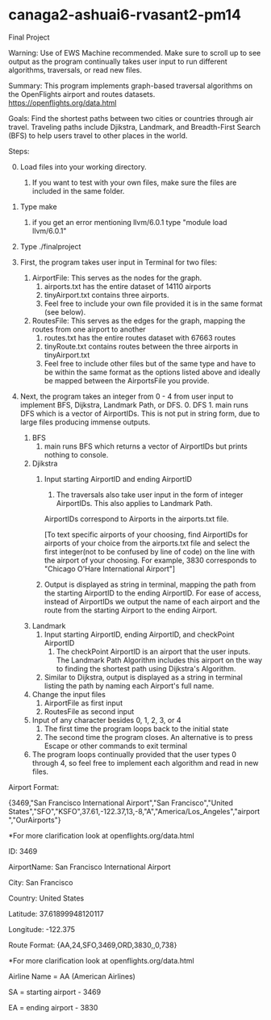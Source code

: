 # canaga2-ashuai6-rvasant2-pm14
Final Project

Warning: Use of EWS Machine recommended. Make sure to scroll up to see output as the program continually takes user input to run different algorithms, traversals, or read new files.

Summary: This program implements graph-based traversal algorithms on the OpenFlights airport and routes datasets. https://openflights.org/data.html

Goals: Find the shortest paths between two cities or countries through air travel. Traveling paths include Djikstra, Landmark, and Breadth-First Search (BFS) to help users travel to  other places in the world.

Steps:

0. Load files into your working directory.
    1. If you want to test with your own files, make sure the files are included in the same folder.
    
1. Type make
    1. if you get an error mentioning llvm/6.0.1
        type "module load llvm/6.0.1"

2. Type ./finalproject

3. First, the program takes user input in Terminal for two files:
    1. AirportFile: This serves as the nodes for the graph.
        1. airports.txt has the entire dataset of 14110 airports
        2. tinyAirport.txt contains three airports.
        3. Feel free to include your own file provided it is in the same format (see below).
    2. RoutesFile: This serves as the edges for the graph, mapping the routes from one airport to another
        1. routes.txt has the entire routes dataset with 67663 routes
        2. tinyRoute.txt contains routes between the three airports in tinyAirport.txt
        3. Feel free to include other files but of the same type and have to be within the same format as the options listed above and ideally be mapped between the AirportsFile you provide.
  
4. Next, the program takes an integer from 0 - 4 from user input to implement BFS, Dijkstra, Landmark Path, or DFS.
    0. DFS
        1. main runs DFS which is a vector of AirportIDs. This is not put in string form, due to large files producing immense outputs.
    1. BFS
        1. main runs BFS which returns a vector of AirportIDs but prints nothing to console.        
    2. Djikstra
        1. Input starting AirportID and ending AirportID
            1. The traversals also take user input in the form of integer AirportIDs. This also applies to Landmark Path. 
            
            AirportIDs correspond to Airports in the airports.txt file.
            
            [To text specific airports of your choosing, find AirportIDs for airports of your choice from the airports.txt file and select the first integer(not to be confused by line of code) on the line with the airport of your choosing. For example, 3830 corresponds to "Chicago O'Hare International Airport"]
        2. Output is displayed as string in terminal, mapping the path from the starting AirportID to the ending AirportID. For ease of access, instead of AirportIDs we output the name of each airport and the route from the starting Airport to the ending Airport.          
    3. Landmark
        1. Input starting AirportID, ending AirportID, and checkPoint AirportID
            1. The checkPoint AirportID is an airport that the user inputs. The Landmark Path Algorithm includes this airport on the way to finding the shortest path using Dijkstra's Algorithm.
        2. Similar to Dijkstra, output is displayed as a string in terminal listing the path by naming each Airport's full name.
    4. Change the input files
        1. AirportFile as first input
        2. RoutesFile as second input
    5. Input of any character besides 0, 1, 2, 3, or 4
        1. The first time the program loops back to the initial state
        2. The second time the program closes. An alternative is to press Escape or other commands to exit terminal
    6. The program loops continually provided that the user types 0 through 4, so feel free to implement each algorithm and read in new files.

Airport Format: 

{3469,"San Francisco International Airport","San Francisco","United States","SFO","KSFO",37.61,-122.37,13,-8,"A","America/Los_Angeles","airport","OurAirports"}

*For more clarification look at openflights.org/data.html

ID: 3469

AirportName: San Francisco International Airport

City: San Francisco

Country: United States

Latitude: 37.61899948120117

Longitude: -122.375

Route Format: {AA,24,SFO,3469,ORD,3830,,0,738}

*For more clarification look at openflights.org/data.html

Airline Name = AA (American Airlines) 

SA = starting airport - 3469

EA = ending airport - 3830
                          

